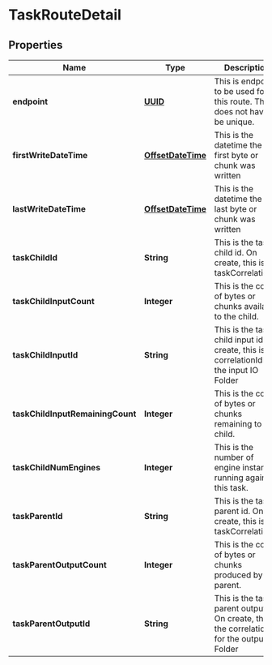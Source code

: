 

# TaskRouteDetail

## Properties

Name | Type | Description | Notes
------------ | ------------- | ------------- | -------------
**endpoint** | [**UUID**](UUID.md) | This is endpoint to be used for this route.  This does not have to be unique. |  [optional]
**firstWriteDateTime** | [**OffsetDateTime**](OffsetDateTime.md) | This is the datetime the the first byte or chunk was written |  [optional]
**lastWriteDateTime** | [**OffsetDateTime**](OffsetDateTime.md) | This is the datetime the the last byte or chunk was  written |  [optional]
**taskChildId** | **String** | This is the task child id.  On create, this is the taskCorrelationId |  [optional]
**taskChildInputCount** | **Integer** | This is the count of bytes or chunks available to the child. |  [optional]
**taskChildInputId** | **String** | This is the task child input id.  On create, this is the correlationId for the input IO Folder |  [optional]
**taskChildInputRemainingCount** | **Integer** | This is the count of bytes or chunks remaining to the child. |  [optional]
**taskChildNumEngines** | **Integer** | This is the number of engine instances running against this task. |  [optional]
**taskParentId** | **String** | This is the task parent id.  On create, this is the taskCorrelationId |  [optional]
**taskParentOutputCount** | **Integer** | This is the count of bytes or chunks produced by the parent. |  [optional]
**taskParentOutputId** | **String** | This is the task parent output id.  On create, this is the correlationId for the output IO Folder |  [optional]




